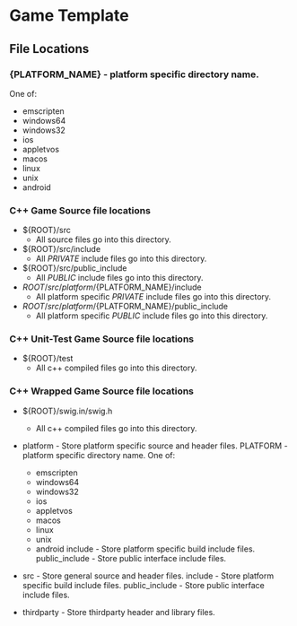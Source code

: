 # Game Template

## File Locations

### {PLATFORM_NAME} - platform specific directory name. 
One of: 
* emscripten
* windows64
* windows32
* ios
* appletvos
* macos
* linux
* unix
* android

### C++ Game Source file locations
* ${ROOT}/src
    * All source files go into this directory.
* ${ROOT}/src/include
    * All *PRIVATE* include files go into this directory.
* ${ROOT}/src/public_include
    * All *PUBLIC* include files go into this directory.
* ${ROOT}/src/platform/${PLATFORM_NAME}/include
    * All platform specific *PRIVATE* include files go into this directory.
* ${ROOT}/src/platform/${PLATFORM_NAME}/public_include
    * All platform specific *PUBLIC* include files go into this directory.

### C++ Unit-Test Game Source file locations
* ${ROOT}/test
    * All c++ compiled files go into this directory.

### C++ Wrapped Game Source file locations
* ${ROOT}/swig.in/swig.h
    * All c++ compiled files go into this directory.

* platform - Store platform specific source and header files.
    PLATFORM - platform specific directory name. 
    One of: 
    * emscripten
    * windows64
    * windows32
    * ios
    * appletvos
    * macos
    * linux
    * unix
    * android
        include - Store platform specific build include files.
        public_include - Store public interface include files.
* src - Store general source and header files.
    include - Store platform specific build include files.
    public_include - Store public interface include files.
* thirdparty - Store thirdparty header and library files.


